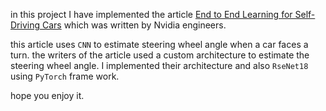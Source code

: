 in this project I have implemented the article [End to End Learning for Self-Driving Cars](https://images.nvidia.com/content/tegra/automotive/images/2016/solutions/pdf/end-to-end-dl-using-px.pdf) which was written by Nvidia engineers.

this article uses ```CNN``` to estimate steering wheel angle when a car faces a turn. the writers of the article used a custom architecture to estimate the steering wheel angle. I implemented their architecture and also ```RseNet18``` using ```PyTorch``` frame work.

hope you enjoy it.
